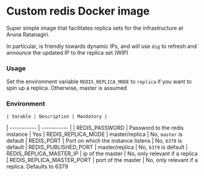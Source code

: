 # Custom redis Docker image

Super simple image that facilitates replica sets for the infrastructure at Aruna Ratanagiri.

In particular, is friendly towards dynamic IPs, and will use `dig` to refresh and announce the updated IP to the replica set (WIP)

### Usage

Set the environment variable `REDIS_REPLICA_MODE` to `replica` if you want to spin up a replica. Otherwise, master is assumed 

### Environment

	| Varable | Description | Mandatory |
| ----------- | ----------- |
| REDIS_PASSWORD | Password to the redis instance | Yes
| REDIS_REPLICA_MODE | master/replica | No, `master` is default
| REDIS_PORT | Port on which the instance listens | No, `6379` is default
| REDIS_PUBLISHED_PORT | master/replica | No, `6379` is default
| REDIS_REPLICA_MASTER_IP | ip of the master | No, only relevant if a replica
| REDIS_REPLICA_MASTER_PORT | port of the master | No, only relevant if a replica. Defaults to 6379
